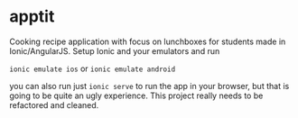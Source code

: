 apptit
======

Cooking recipe application with focus on lunchboxes for students made in Ionic/AngularJS. 
Setup Ionic and your emulators and run

```ionic emulate ios``` or ```ionic emulate android```

you can also run just ```ionic serve``` to run the app in your browser, but that is going to be quite an ugly experience.
This project really needs to be refactored and cleaned.

